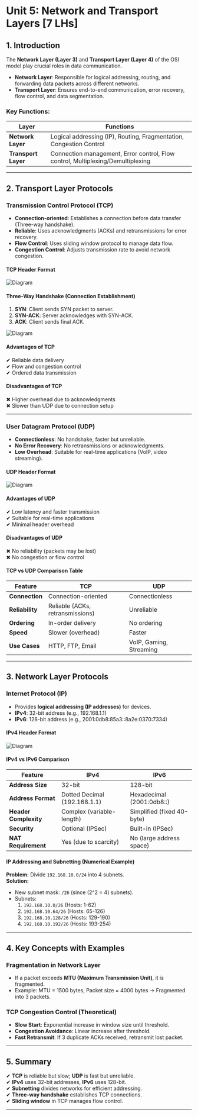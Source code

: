 # **Unit 5: Network and Transport Layers**  [7 LHs]
 

## **1. Introduction**  
The **Network Layer (Layer 3)** and **Transport Layer (Layer 4)** of the OSI model play crucial roles in data communication.  

- **Network Layer**: Responsible for logical addressing, routing, and forwarding data packets across different networks.  
- **Transport Layer**: Ensures end-to-end communication, error recovery, flow control, and data segmentation.  

### **Key Functions:**  
| **Layer**       | **Functions** |
|-----------------|--------------|
| **Network Layer** | Logical addressing (IP), Routing, Fragmentation, Congestion Control |
| **Transport Layer** | Connection management, Error control, Flow control, Multiplexing/Demultiplexing | 

---  

## **2. Transport Layer Protocols**  
### **Transmission Control Protocol (TCP)**  
- **Connection-oriented**: Establishes a connection before data transfer (Three-way handshake).  
- **Reliable**: Uses acknowledgments (ACKs) and retransmissions for error recovery.  
- **Flow Control**: Uses sliding window protocol to manage data flow.  
- **Congestion Control**: Adjusts transmission rate to avoid network congestion.  

#### **TCP Header Format**  
![Diagram](https://raw.githubusercontent.com/Sharatmaharjan/Notes/main/BIM/4th%20sem/BDCN/images/Unit%205/1%20tcp%20header%20format.png)  

#### **Three-Way Handshake (Connection Establishment)**  
1. **SYN**: Client sends SYN packet to server.  
2. **SYN-ACK**: Server acknowledges with SYN-ACK.  
3. **ACK**: Client sends final ACK.  

![Diagram](https://raw.githubusercontent.com/Sharatmaharjan/Notes/main/BIM/4th%20sem/BDCN/images/Unit%205/1%20three%20way%20handshake.jpg)   

#### **Advantages of TCP**  
✔ Reliable data delivery  
✔ Flow and congestion control  
✔ Ordered data transmission  

#### **Disadvantages of TCP**  
✖ Higher overhead due to acknowledgments  
✖ Slower than UDP due to connection setup  

---  

### **User Datagram Protocol (UDP)**  
- **Connectionless**: No handshake, faster but unreliable.  
- **No Error Recovery**: No retransmissions or acknowledgments.  
- **Low Overhead**: Suitable for real-time applications (VoIP, video streaming).  

#### **UDP Header Format**  
![Diagram](https://raw.githubusercontent.com/Sharatmaharjan/Notes/main/BIM/4th%20sem/BDCN/images/Unit%205/1%20UDP-header.jpg)   

#### **Advantages of UDP**  
✔ Low latency and faster transmission  
✔ Suitable for real-time applications  
✔ Minimal header overhead  

#### **Disadvantages of UDP**  
✖ No reliability (packets may be lost)  
✖ No congestion or flow control  

#### **TCP vs UDP Comparison Table**  
| **Feature**       | **TCP** | **UDP** |
|------------------|--------|--------|
| **Connection**   | Connection-oriented | Connectionless |
| **Reliability**  | Reliable (ACKs, retransmissions) | Unreliable |
| **Ordering**     | In-order delivery | No ordering |
| **Speed**        | Slower (overhead) | Faster |
| **Use Cases**    | HTTP, FTP, Email | VoIP, Gaming, Streaming |

---  

## **3. Network Layer Protocols**  
### **Internet Protocol (IP)**  
- Provides **logical addressing (IP addresses)** for devices.  
- **IPv4**: 32-bit address (e.g., 192.168.1.1)  
- **IPv6**: 128-bit address (e.g., 2001:0db8:85a3::8a2e:0370:7334)  

#### **IPv4 Header Format**  
![Diagram](https://raw.githubusercontent.com/Sharatmaharjan/Notes/main/BIM/4th%20sem/BDCN/images/Unit%205/2%20IPv4-Datagram-Header.jpg)  

#### **IPv4 vs IPv6 Comparison**  
| **Feature**       | **IPv4** | **IPv6** |
|------------------|---------|---------|
| **Address Size** | 32-bit  | 128-bit |
| **Address Format** | Dotted Decimal (192.168.1.1) | Hexadecimal (2001:0db8::) |
| **Header Complexity** | Complex (variable-length) | Simplified (fixed 40-byte) |
| **Security**     | Optional (IPSec) | Built-in (IPSec) |
| **NAT Requirement** | Yes (due to scarcity) | No (large address space) |

#### **IP Addressing and Subnetting (Numerical Example)**  
**Problem:** Divide `192.168.10.0/24` into 4 subnets.  
**Solution:**  
- New subnet mask: `/26` (since \(2^2 = 4\) subnets).  
- Subnets:  
  1. `192.168.10.0/26` (Hosts: 1-62)  
  2. `192.168.10.64/26` (Hosts: 65-126)  
  3. `192.168.10.128/26` (Hosts: 129-190)  
  4. `192.168.10.192/26` (Hosts: 193-254)  

---  

## **4. Key Concepts with Examples**  
### **Fragmentation in Network Layer**  
- If a packet exceeds **MTU (Maximum Transmission Unit)**, it is fragmented.  
- Example: MTU = 1500 bytes, Packet size = 4000 bytes → Fragmented into 3 packets.  

### **TCP Congestion Control (Theoretical)**  
- **Slow Start**: Exponential increase in window size until threshold.  
- **Congestion Avoidance**: Linear increase after threshold.  
- **Fast Retransmit**: If 3 duplicate ACKs received, retransmit lost packet.  

---  

## **5. Summary**  
✔ **TCP** is reliable but slow; **UDP** is fast but unreliable.  
✔ **IPv4** uses 32-bit addresses, **IPv6** uses 128-bit.  
✔ **Subnetting** divides networks for efficient addressing.  
✔ **Three-way handshake** establishes TCP connections.  
✔ **Sliding window** in TCP manages flow control.  

---


